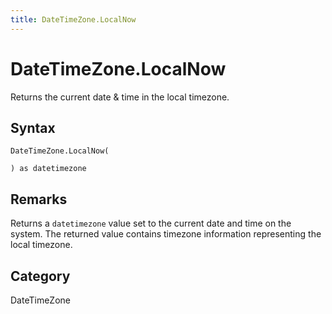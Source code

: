 ```yaml
---
title: DateTimeZone.LocalNow
---
```


# DateTimeZone.LocalNow


Returns the current date &amp; time in the local timezone.


## Syntax

```powerquery
DateTimeZone.LocalNow(

) as datetimezone
```


## Remarks

Returns a <code>datetimezone</code> value set to the current date and time on the system.    The returned value contains timezone information representing the local timezone.



## Category
DateTimeZone
